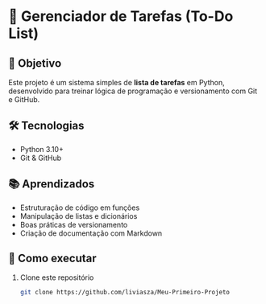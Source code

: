 # 📝 Gerenciador de Tarefas (To-Do List)

## 🎯 Objetivo
Este projeto é um sistema simples de **lista de tarefas** em Python, desenvolvido para treinar lógica de programação e versionamento com Git e GitHub.  

## 🛠️ Tecnologias
- Python 3.10+
- Git & GitHub

## 📚 Aprendizados
- Estruturação de código em funções
- Manipulação de listas e dicionários
- Boas práticas de versionamento
- Criação de documentação com Markdown

## 🚀 Como executar
1. Clone este repositório  
   ```bash
   git clone https://github.com/liviasza/Meu-Primeiro-Projeto
